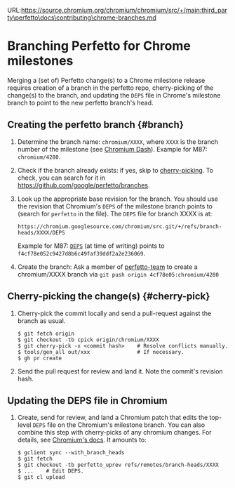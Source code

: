 URL:https://source.chromium.org/chromium/chromium/src/+/main:third_party\perfetto\docs\contributing\chrome-branches.md
# Branching Perfetto for Chrome milestones

Merging a (set of) Perfetto change(s) to a Chrome milestone release requires
creation of a branch in the perfetto repo, cherry-picking of the change(s) to
the branch, and updating the `DEPS` file in Chrome's milestone branch to point
to the new perfetto branch's head.

## Creating the perfetto branch {#branch}

1.  Determine the branch name: `chromium/XXXX`, where `XXXX` is the branch
    number of the milestone (see
    [Chromium Dash](https://chromiumdash.appspot.com/branches)). Example for
    M87: `chromium/4280`.

1.  Check if the branch already exists: if yes, skip to
    [cherry-picking](#all-tables). To check, you can search for it in
    https://github.com/google/perfetto/branches.

1.  Look up the appropriate base revision for the branch. You should use the
    revision that Chromium's `DEPS` of the milestone branch points to (search
    for `perfetto` in the file). The `DEPS` file for branch XXXX is at:

    `https://chromium.googlesource.com/chromium/src.git/+/refs/branch-heads/XXXX/DEPS`

    Example for M87:
    [`DEPS`](https://chromium.googlesource.com/chromium/src.git/+/refs/branch-heads/4280/DEPS)
    (at time of writing) points to `f4cf78e052c9427d8b6c49faf39ddf2a2e236069`.

1.  Create the branch:
    Ask a member of [perfetto-team](https://github.com/orgs/google/teams/perfetto-team/)
    to create a chromium/XXXX branch via `git push origin 4cf78e05:chromium/4280`

## Cherry-picking the change(s) {#cherry-pick}

1.  Cherry-pick the commit locally and send a pull-request against the branch
    as usual.

    ```
    $ git fetch origin
    $ git checkout -tb cpick origin/chromium/XXXX
    $ git cherry-pick -x <commit hash>    # Resolve conflicts manually.
    $ tools/gen_all out/xxx               # If necessary.
    $ gh pr create
    ```

1.  Send the pull request for review and land it.
    Note the commit's revision hash.

## Updating the DEPS file in Chromium

1.  Create, send for review, and land a Chromium patch that edits the top-level
    `DEPS` file on the Chromium's milestone branch. You can also combine this
    step with cherry-picks of any chromium changes. For details, see
    [Chromium's docs](https://www.chromium.org/developers/how-tos/drover). It
    amounts to:

    ```
    $ gclient sync --with_branch_heads
    $ git fetch
    $ git checkout -tb perfetto_uprev refs/remotes/branch-heads/XXXX
    $ ...    # Edit DEPS.
    $ git cl upload
    ```
